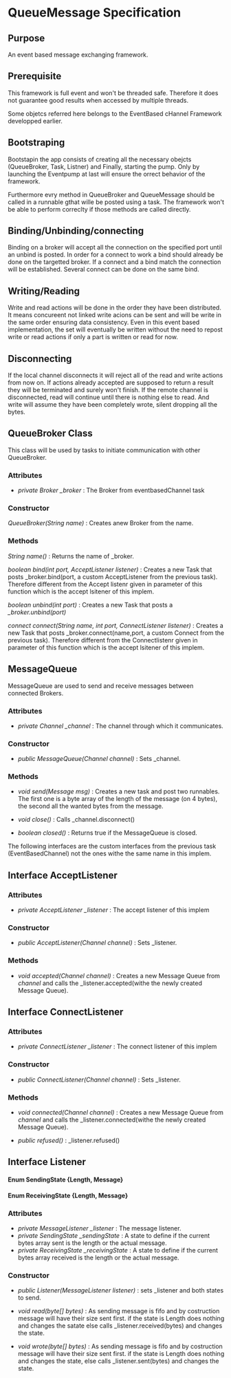 # QueueMessage Specification

## Purpose
An event based message exchanging framework.

## Prerequisite
This framework is full event and won't be threaded safe. Therefore it does not guarantee good results when accessed by multiple threads.

Some objetcs referred here belongs to the EventBased cHannel Framework developped earlier.

## Bootstraping
Bootstapin the app consists of creating all the necessary obejcts (QueueBroker, Task, Listner) and Finally, starting the pump. Only by launching the Eventpump at last will ensure the orrect behavior of the framework.

Furthermore evry method in QueueBroker and QueueMessage should be called in a runnable gthat wille be posted using a task. The framework won't be able to perform correclty if those methods are called directly.

## Binding/Unbinding/connecting
Binding on a broker will accept all the connection on the specified port until an unbind is posted.
In order for a connect to work a bind should already be done on the targetted broker. If a connect and a bind match the connection will be established. Several connect can be done on the same bind.

## Writing/Reading
Write and read actions will be done in the order they have been distributed. It means concureent not linked write acions can be sent and will be write in the same order ensuring data consistency.
Even in this event based implementation, the set will eventually be written without the need to repost write or read actions if only a part is written or read for now.

## Disconnecting
If the local channel disconnects it will reject all of the read and write actions from now on. If actions already accepted are supposed to return a result they will be terminated and surely won't finish. 
If the remote channel is disconnected, read will continue until there is nothing else to read. And write will assume they have been completely wrote, silent dropping all the bytes.

## QueueBroker Class
This class will be used by tasks to initiate communication with other QueueBroker.

### Attributes

- *private Broker _broker* : The Broker from eventbasedChannel task

### Constructor
*QueueBroker(String name)* : Creates anew Broker from the name.

### Methods
*String name()* : Returns the name of _broker.

*boolean bind(int port, AcceptListener listener)* : Creates a new Task that posts _broker.bind(port, a custom AcceptListener from the previous task). Therefore different from the Accept listenr given in parameter of this function which is the accept lsitener of this implem.

*boolean unbind(int port)* : Creates a new Task that posts a *_broker.unbind(port)*


*connect connect(String name, int port, ConnectListener listener)* : Creates a new Task that posts _broker.connect(name,port, a custom Connect from the previous task). Therefore different from the Connectlistenr given in parameter of this function which is the accept lsitener of this implem.

## MessageQueue
MessageQueue are used to send and receive messages between connected Brokers.

### Attributes
- *private Channel _channel* : The channel through which it communicates.

### Constructor

- *public MessageQueue(Channel channel)* : Sets _channel.

### Methods 
- *void send(Message msg)* : Creates a new task and post two runnables. The first one is a byte array of the length of the message (on 4 bytes), the second all the wanted bytes from the message.

- *void close()* : Calls _channel.disconnect()

- *boolean closed()* : Returns true if the MessageQueue is closed.

The following interfaces are the custom interfaces from the previous task (EventBasedChannel) not the ones withe the same name in this implem.

## Interface AcceptListener

### Attributes 

- *private AcceptListener _listener* : The accept listener of this implem

### Constructor

- *public AcceptListener(Channel channel)* : Sets _listener.

### Methods

- *void accepted(Channel channel)* : Creates a new Message Queue from *channel* and calls the _listener.accepted(withe the newly created Message Queue).

## Interface ConnectListener
### Attributes 

- *private ConnectListener _listener* : The connect listener of this implem

### Constructor

- *public ConnectListener(Channel channel)* : Sets _listener.

### Methods

- *void connected(Channel channel)* : Creates a new Message Queue from *channel* and calls the _listener.connected(withe the newly created Message Queue).

- *public refused()* : _listener.refused()

## Interface Listener

#### Enum SendingState {Length, Message}
#### Enum ReceivingState {Length, Message}

### Attributes 

- *private MessageListener _listener* : The message listener.
- *private SendingState _sendingState* : A state to define if the current bytes array sent is the length or the actual message.
- *private ReceivingState _receivingState* : A state to define if the current bytes array received is the length or the actual message.

### Constructor

- *public Listener(MessageListener listener)* : sets _listener and both states to send.

- *void read(byte[] bytes)* : As sending message is fifo and by costruction message will have their size sent first. if the state is Length does nothing and changes the satate else calls _listener.received(bytes) and changes the state.


- *void wrote(byte[] bytes)* : As sending message is fifo and by costruction message will have their size sent first. if the state is Length does nothing and changes the state, else calls _listener.sent(bytes) and changes the state.